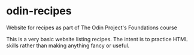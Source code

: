 # odin-recipes
Website for recipes as part of The Odin Project's Foundations course

This is a very basic website listing recipes. The intent is to practice HTML
skills rather than making anything fancy or useful.